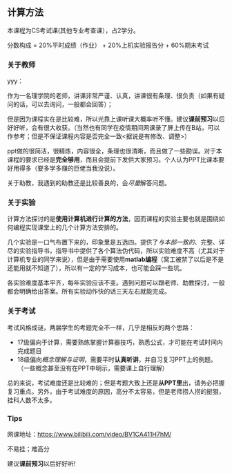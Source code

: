 ## 计算方法

本课程为CS考试课(其他专业考查课），占2学分。

分数构成 = 20%平时成绩（作业） + 20%上机实验报告分 + 60%期末考试

### 关于教师

yyy：

作为一名理学院的老师，讲课非常严谨、认真，讲课很有条理、很负责（如果有疑问的话，可以去询问，一般都会回答）；

但是因为课程实在是比较难，所以光靠上课听课大概率听不懂。建议**课前预习**以后好好听，会有很大收获。（当然也有同学在疫情期间网课录了屏上传在B站，可以作参考；但是不保证课程内容是否完全一致<据说是有修改、调整>）

ppt做的很简洁，很精炼，内容很全，条理也很清晰，而且做了一些勘误。对于本课程的要求已经是**完全够用**，而且会提前下发供大家预习。个人认为PPT比课本要好用得多（要多学多赚的巨佬当我没说）。

关于助教，我遇到的助教还是比较善良的，会*尽量*解答问题。

### 关于实验

计算方法探讨的是**使用计算机进行计算的方法**，因而课程的实验主要也就是围绕如何编程实现课堂上的几个计算方法安排的。

几个实验是一口气布置下来的，印象里是五选四。提供了*与本部一致的*、完整、详尽的实验指导书，指导书中提供了各个算法伪代码，所以实验难度不高（尤其对于计算机专业的同学来说），但是由于需要使用**matlab编程**（窝工被禁了以后是不是还能用就不知道了），所以有一定的学习成本，也可能会踩一些坑。

各实验难度基本平齐，每年实验应该不变。遇到问题可以跟老师、助教探讨，一般都会明确给出答案。所有实验动作快的话三天左右就能完成。

### 关于考试

考试风格成谜，两届学生的考题完全不一样，几乎是相反的两个思路：

- 17级偏向于计算，需要熟练掌握计算器技巧，熟悉公式，才可能在考试时间内完成题目
- 18级偏向*概念理解与证明*，需要平时**认真听讲**，并自习复习PPT上的例题。（一些概念甚至没有在PPT中明示，需要课上自行理解）

总的来说，考试难度还是比较难的；但是考题大致上还是**从PPT里**出，请务必把握复习重点。另外，由于考试难度的原因，高分不太容易，但是老师捞人捞的挺狠，挂科人数不太多。

### Tips

网课地址：https://www.bilibili.com/video/BV1CA411H7hM/

不易挂；难高分

建议**课前预习**以后好好听!

